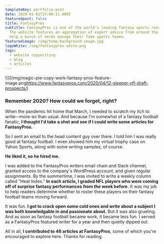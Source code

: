 ```yaml
---
templateKey: portfolio-post
date: 2020-01-01T15:06:11.000Z
featuredpost: false
title: FantasyPros
subtitle: FantasyPros is one of the world's leading fantasy sports resources.
  The website features an aggregation of expert advice from around the web to
  help a bunch of nerds manage their fake sports teams.
featuredimage: /img/temp-background-image.jpg
logoWhite: /img/fantasypros-white.png
tags:
  - website copywriting
  - blog
  - articles
---
```

![](/img/magic-pie-copy-work-fantasy-pros-feature-image.png<a href="url">https://www.fantasypros.com/2020/04/12-sleeper-nfl-draft-prospects/</a>)

### Remember 2020? How could we forget, right?

When the pandemic hit home that March, I needed to scratch my itch to write—more-so than usual. And because I'm somewhat of a fantasy football fanatic, **I thought I'd take a shot and see if I could write some articles for FantasyPros.** 

So I sent an email to the head content guy over there. I told him I was really good at fantasy football. I even showed him my virtual trophy case on Yahoo Sports, along with some writing samples, of course. 

**He liked it, so he hired me.** 

I was added to the FantasyPros writers email chain and Slack channel, granted access to the company's WordPress account, and given regular assignments. By the summertime, I was invited to write a weekly column called "Heat Index." **In each article, I graded NFL players who were coming off of surprise fantasy performances from the week before.** It was my job to help readers determine whether to roster these players on their fantasy football teams moving forward. 

It was fun. **I got to crack open some cold ones and write about a subject I was both knowledgable in and passionate about.** But it was also grueling. And as soon as fantasy football became work, it became less fun. I served as a FantasyPros featured writer for a year and then quietly dipped out. 

All in all, **I contributed to 46 articles at FantasyPros**, some of which you're encouraged to explore here. Thanks for reading.

![]()
